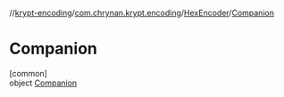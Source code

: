 //[krypt-encoding](../../../../index.md)/[com.chrynan.krypt.encoding](../../index.md)/[HexEncoder](../index.md)/[Companion](index.md)

# Companion

[common]\
object [Companion](index.md)
